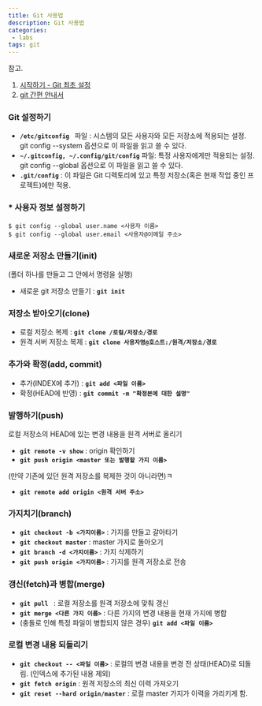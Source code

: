 ```yaml
---
title: Git 사용법
description: Git 사용법
categories:
 - labs
tags: git
---
```


참고.
1. [시작하기 - Git 최초 설정](https://git-scm.com/book/ko/v2/%EC%8B%9C%EC%9E%91%ED%95%98%EA%B8%B0-Git-%EC%B5%9C%EC%B4%88-%EC%84%A4%EC%A0%95)
2. [git 간편 안내서](https://rogerdudler.github.io/git-guide/index.ko.html)

### Git 설정하기
- **`/etc/gitconfig `** 파일 : 시스템의 모든 사용자와 모든 저장소에 적용되는 설정. git config --system 옵션으로 이 파일을 읽고 쓸 수 있다.
- **`~/.gitconfig, ~/.config/git/config`** 파일: 특정 사용자에게만 적용되는 설정. git config --global 옵션으로 이 파일을 읽고 쓸 수 있다.
- **`.git/config`** : 이 파일은 Git 디렉토리에 있고 특정 저장소(혹은 현재 작업 중인 프로젝트)에만 적용.

### * 사용자 정보 설정하기
```
$ git config --global user.name <사용자 이름>
$ git config --global user.email <사용자@이메일 주소>
```
### 새로운 저장소 만들기(init)
(폴더 하나를 만들고 그 안에서 명령을 실행)
- 새로운 git 저장소 만들기 : **`git init`**

### 저장소 받아오기(clone)
- 로컬 저장소 복제 : **`git clone /로컬/저장소/경로`**
- 원격 서버 저장소 복제 : **`git clone 사용자명@호스트:/원격/저장소/경로`**

### 추가와 확정(add, commit)
- 추가(INDEX에 추가) : **`git add <파일 이름>`**
- 확정(HEAD에 반영) : **`git commit -m "확정본에 대한 설명"`** 

### 발행하기(push)
로컬 저장소의 HEAD에 있는 변경 내용을 원격 서버로 올리기
- **`git remote -v show`** : origin 확인하기
- **`git push origin <master 또는 발행할 가지 이름>`**

(만약 기존에 있던 원격 저장소를 복제한 것이 아니라면)ㅋ
- **`git remote add origin <원격 서버 주소>`**

### 가지치기(branch)
- **`git checkout -b <가지이름>`** : 가지를 만들고 갈아타기
- **`git checkout master`** : master 가지로 돌아오기
- **`git branch -d <가지이름>`** : 가지 삭제하기
- **`git push origin <가지이름>`** : 가지를 원격 저장소로 전송

### 갱신(fetch)과 병합(merge)
- **`git pull `** : 로컬 저장소를 원격 저장소에 맞춰 갱신
- **`git merge <다른 가지 이름>`** : 다른 가지의 변경 내용을 현재 가지에 병합
- (충돌로 인해 특정 파일이 병합되지 않은 경우) **`git add <파일 이름>`**

### 로컬 변경 내용 되돌리기
- **`git checkout -- <파일 이름>`** : 로컬의 변경 내용을 변경 전 상태(HEAD)로 되돌림. (인덱스에 추가된 내용 제외)
- **`git fetch origin`** : 원격 저장소의 최신 이력 가져오기
- **`git reset --hard origin/master`** : 로컬 master 가지가 이력을 가리키게 함.